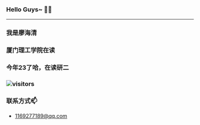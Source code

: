 ### Hello Guys~ 👋:stuck_out_tongue_winking_eye:
***
### 我是廖海清
### 厦门理工学院在读
### 今年23了哈，在读研二

### ![visitors](https://visitor-badge.glitch.me/badge?page_id=Agiroy4712.Agiroy4712)

### 联系方式📫
- 1169277189@qq.com

<!--
**Agiroy4712/Agiroy4712** is a ✨ _special_ ✨ repository because its `README.md` (this file) appears on your GitHub profile.

Here are some ideas to get you started:

- 🔭 I’m currently working on ...
- 🌱 I’m currently learning ...
- 👯 I’m looking to collaborate on ...
- 🤔 I’m looking for help with ...
- 💬 Ask me about ...
- 📫 How to reach me: ...
- 😄 Pronouns: ...
- ⚡ Fun fact: ...
-->
